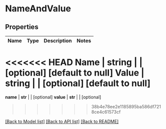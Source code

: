 # NameAndValue

## Properties
Name | Type | Description | Notes
------------ | ------------- | ------------- | -------------
<<<<<<< HEAD
**Name** | **string** |  | [optional] [default to null]
**Value** | **string** |  | [optional] [default to null]
=======
**name** | **str** |  | [optional] 
**value** | **str** |  | [optional] 
>>>>>>> 38b4e78ee2e1185895ba586df7218ce4c61573cf

[[Back to Model list]](../README.md#documentation-for-models) [[Back to API list]](../README.md#documentation-for-api-endpoints) [[Back to README]](../README.md)


